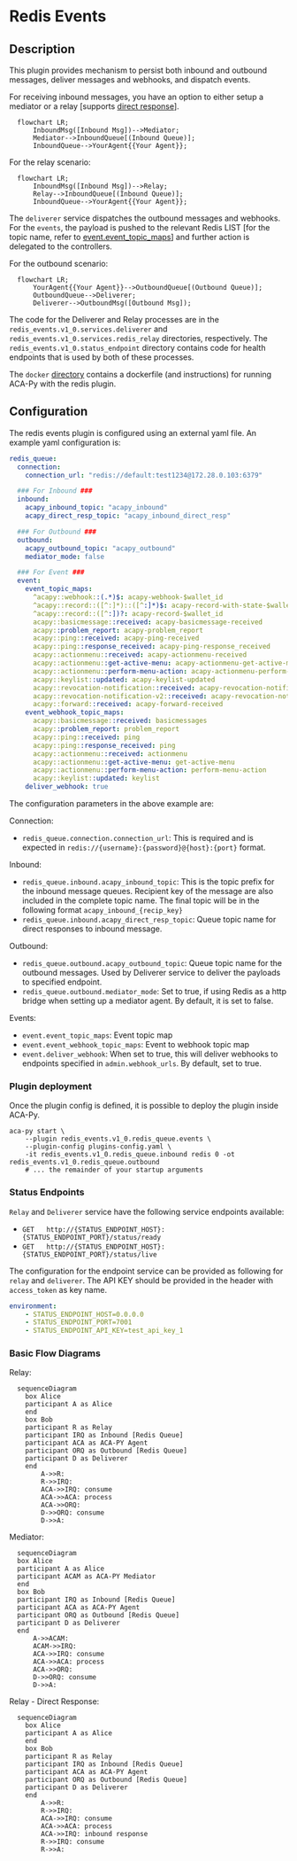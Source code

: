# Redis Events

## Description

This plugin provides mechanism to persist both inbound and outbound messages, deliver messages and webhooks, and dispatch events.

For receiving inbound messages, you have an option to either setup a mediator or a relay [supports [direct response](https://github.com/hyperledger/aries-rfcs/tree/main/features/0092-transport-return-route#aries-rfc-0092-transports-return-route)].

```mermaid
  flowchart LR;
      InboundMsg([Inbound Msg])-->Mediator;
      Mediator-->InboundQueue[(Inbound Queue)];
      InboundQueue-->YourAgent{{Your Agent}};
```

For the relay scenario:

```mermaid
  flowchart LR;
      InboundMsg([Inbound Msg])-->Relay;
      Relay-->InboundQueue[(Inbound Queue)];
      InboundQueue-->YourAgent{{Your Agent}};
```

The `deliverer` service dispatches the outbound messages and webhooks. For the `events`, the payload is pushed to the relevant Redis LIST [for the topic name, refer to [event.event_topic_maps](#plugin-configuration)] and further action is delegated to the controllers.

For the outbound scenario:

```mermaid
  flowchart LR;
      YourAgent{{Your Agent}}-->OutboundQueue[(Outbound Queue)];
      OutboundQueue-->Deliverer;
      Deliverer-->OutboundMsg([Outbound Msg]);
```

The code for the Deliverer and Relay processes are in the `redis_events.v1_0.services.deliverer` and `redis_events.v1_0.services.redis_relay` directories, respectively. The `redis_events.v1_0.status_endpoint` directory contains code for health endpoints that is used by both of these processes.

The `docker` [directory](https://github.com/openwallet-foundation/acapy-plugins/blob/main/redis_events/docker) contains a dockerfile (and instructions) for running ACA-Py with the redis plugin.

## Configuration

The redis events plugin is configured using an external yaml file. An example yaml configuration is:

```yaml
redis_queue:
  connection:
    connection_url: "redis://default:test1234@172.28.0.103:6379"

  ### For Inbound ###
  inbound:
    acapy_inbound_topic: "acapy_inbound"
    acapy_direct_resp_topic: "acapy_inbound_direct_resp"

  ### For Outbound ###
  outbound:
    acapy_outbound_topic: "acapy_outbound"
    mediator_mode: false

  ### For Event ###
  event:
    event_topic_maps:
      ^acapy::webhook::(.*)$: acapy-webhook-$wallet_id
      ^acapy::record::([^:]*)::([^:]*)$: acapy-record-with-state-$wallet_id
      ^acapy::record::([^:])?: acapy-record-$wallet_id
      acapy::basicmessage::received: acapy-basicmessage-received
      acapy::problem_report: acapy-problem_report
      acapy::ping::received: acapy-ping-received
      acapy::ping::response_received: acapy-ping-response_received
      acapy::actionmenu::received: acapy-actionmenu-received
      acapy::actionmenu::get-active-menu: acapy-actionmenu-get-active-menu
      acapy::actionmenu::perform-menu-action: acapy-actionmenu-perform-menu-action
      acapy::keylist::updated: acapy-keylist-updated
      acapy::revocation-notification::received: acapy-revocation-notification-received
      acapy::revocation-notification-v2::received: acapy-revocation-notification-v2-received
      acapy::forward::received: acapy-forward-received
    event_webhook_topic_maps:
      acapy::basicmessage::received: basicmessages
      acapy::problem_report: problem_report
      acapy::ping::received: ping
      acapy::ping::response_received: ping
      acapy::actionmenu::received: actionmenu
      acapy::actionmenu::get-active-menu: get-active-menu
      acapy::actionmenu::perform-menu-action: perform-menu-action
      acapy::keylist::updated: keylist
    deliver_webhook: true
```

The configuration parameters in the above example are:

Connection:

- `redis_queue.connection.connection_url`: This is required and is expected in `redis://{username}:{password}@{host}:{port}` format.

Inbound:

- `redis_queue.inbound.acapy_inbound_topic`: This is the topic prefix for the inbound message queues. Recipient key of the message are also included in the complete topic name. The final topic will be in the following format `acapy_inbound_{recip_key}`
- `redis_queue.inbound.acapy_direct_resp_topic`: Queue topic name for direct responses to inbound message.

Outbound:

- `redis_queue.outbound.acapy_outbound_topic`: Queue topic name for the outbound messages. Used by Deliverer service to deliver the payloads to specified endpoint.
- `redis_queue.outbound.mediator_mode`: Set to true, if using Redis as a http bridge when setting up a mediator agent. By default, it is set to false.

Events:

- `event.event_topic_maps`: Event topic map
- `event.event_webhook_topic_maps`: Event to webhook topic map
- `event.deliver_webhook`: When set to true, this will deliver webhooks to endpoints specified in `admin.webhook_urls`. By default, set to true.

### Plugin deployment

Once the plugin config is defined, it is possible to deploy the plugin inside ACA-Py.

```shell
aca-py start \
    --plugin redis_events.v1_0.redis_queue.events \
    --plugin-config plugins-config.yaml \
    -it redis_events.v1_0.redis_queue.inbound redis 0 -ot redis_events.v1_0.redis_queue.outbound
    # ... the remainder of your startup arguments
```

### Status Endpoints

`Relay` and `Deliverer` service have the following service endpoints available:

- `GET` &emsp; `http://{STATUS_ENDPOINT_HOST}:{STATUS_ENDPOINT_PORT}/status/ready`
- `GET` &emsp; `http://{STATUS_ENDPOINT_HOST}:{STATUS_ENDPOINT_PORT}/status/live`

The configuration for the endpoint service can be provided as following for `relay` and `deliverer`. The API KEY should be provided in the header with `access_token` as key name.

```yaml
environment:
    - STATUS_ENDPOINT_HOST=0.0.0.0
    - STATUS_ENDPOINT_PORT=7001
    - STATUS_ENDPOINT_API_KEY=test_api_key_1
```

### Basic Flow Diagrams

Relay:

```mermaid
  sequenceDiagram
    box Alice
    participant A as Alice
    end
    box Bob
    participant R as Relay
    participant IRQ as Inbound [Redis Queue]
    participant ACA as ACA-PY Agent
    participant ORQ as Outbound [Redis Queue]
    participant D as Deliverer
    end
        A->>R: 
        R->>IRQ: 
        ACA->>IRQ: consume 
        ACA->>ACA: process 
        ACA->>ORQ: 
        D->>ORQ: consume 
        D->>A: 
```

Mediator:

```mermaid
  sequenceDiagram
  box Alice
  participant A as Alice
  participant ACAM as ACA-PY Mediator
  end
  box Bob
  participant IRQ as Inbound [Redis Queue]
  participant ACA as ACA-PY Agent
  participant ORQ as Outbound [Redis Queue]
  participant D as Deliverer
  end
      A->>ACAM: 
      ACAM->>IRQ: 
      ACA->>IRQ: consume
      ACA->>ACA: process
      ACA->>ORQ: 
      D->>ORQ: consume
      D->>A: 
```

Relay - Direct Response:

```mermaid
  sequenceDiagram
    box Alice
    participant A as Alice
    end
    box Bob
    participant R as Relay
    participant IRQ as Inbound [Redis Queue]
    participant ACA as ACA-PY Agent
    participant ORQ as Outbound [Redis Queue]
    participant D as Deliverer
    end
        A->>R: 
        R->>IRQ: 
        ACA->>IRQ: consume 
        ACA->>ACA: process 
        ACA->>IRQ: inbound response 
        R->>IRQ: consume 
        R->>A: 
```

